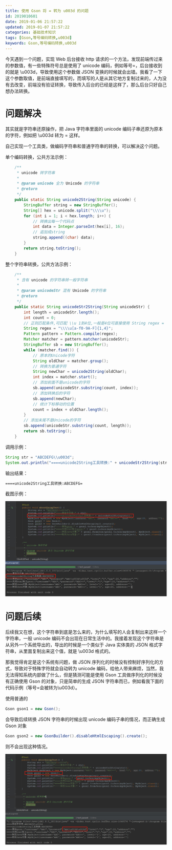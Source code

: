 ```yaml
---
title: 使用 Gson 将 = 转为 u003d 的问题
id: 2019010601
date: 2019-01-06 21:57:22
updated: 2019-01-07 21:57:22
categories: 基础技术知识
tags: [Gson,等号编码转换,u003d]
keywords: Gson,等号编码转换,u003d
---
```



今天遇到一个问题，实现 Web 后台接收 http 请求的一个方法，发现前端传过来的参数值，有一些特殊符号总是使用了 unicode 编码，例如等号=，后台接收到的就是 \u003d，导致使用这个参数做 JSON 变换的时候就会出错。我看了一下这个参数取值，是前端直接填写的，而填写的人是从其它地方复制过来的，人为没有去改变，前端没有验证转换，导致传入后台的已经是这样了，那么后台只好自己想办法转换。


<!-- more -->


# 问题解决


其实就是字符串还原操作，把 Java 字符串里面的 unicode 编码子串还原为原本的字符，例如把 \u003d 转为 = 这样。

自己实现一个工具类，做编码字符串和普通字符串的转换，可以解决这个问题。

单个编码转换，公共方法示例：
````java
    /**
     * unicode 转字符串
     *
     * @param unicode 全为 Unicode 的字符串
     * @return
     */
    public static String unicode2String(String unicode) {
        StringBuffer string = new StringBuffer();
        String[] hex = unicode.split("\\\\u");
        for (int i = 1; i < hex.length; i++) {
            // 转换出每一个代码点
            int data = Integer.parseInt(hex[i], 16);
            // 追加成string
            string.append((char) data);
        }
        return string.toString();
    }
````

整个字符串转换，公共方法示例：
````java
    /**
     * 含有 unicode 的字符串转一般字符串
     *
     * @param unicodeStr 混有 Unicode 的字符串
     * @return
     */
    public static String unicodeStr2String(String unicodeStr) {
        int length = unicodeStr.length();
        int count = 0;
        // 正则匹配条件,可匹配 \\u 1到4位,一般是4位可直接使用 String regex = "\\\\u[a-f0-9A-F]{4}";
        String regex = "\\\\u[a-f0-9A-F]{1,4}";
        Pattern pattern = Pattern.compile(regex);
        Matcher matcher = pattern.matcher(unicodeStr);
        StringBuffer sb = new StringBuffer();
        while (matcher.find()) {
            // 原本的Unicode字符
            String oldChar = matcher.group();
            // 转换为普通字符
            String newChar = unicode2String(oldChar);
            int index = matcher.start();
            // 添加前面不是unicode的字符
            sb.append(unicodeStr.substring(count, index));
            // 添加转换后的字符
            sb.append(newChar);
            // 统计下标移动的位置
            count = index + oldChar.length();
        }
        // 添加末尾不是Unicode的字符
        sb.append(unicodeStr.substring(count, length));
        return sb.toString();
    }
````

调用示例：

````java
String str = "ABCDEFG\\u003d";
System.out.println("====unicode2String工具转换:" + unicodeStr2String(str));
````

输出结果：

````bash
====unicode2String工具转换:ABCDEFG=
````

截图示例：

![自己转换](https://raw.githubusercontent.com/iplaypi/img-playpi/master/img/old/b7f2e3a3gy1fyyep0kwtgj20yv0kk0ug.jpg "自己转换")


# 问题后续


后续我又在想，这个字符串到底是怎么来的，为什么填写的人会复制出来这样一个字符串，一般 unicode 编码不会出现在日常生活中的。我接着发现这个字符串是从另外一个系统导出的，导出的时候是一个类似于 Java 实体类的 JSON 格式字符串，从里面复制出来这个值，就是 \u003d 格式的。

那我觉得肯定是这个系统有问题，做 JSON 序列化的时候没有控制好序列化的方式，导致对于特殊字符就会自动转为 unicode 编码，给他人带来麻烦，当然，我无法得知系统内部做了什么，但是猜测可能是使用 Gson 工具做序列化的时候没有正确使用 Gson 的对象，只是简单的生成 JSON 字符串而已，例如看我下面的代码示例（等号=会被转为\u003d）。

使用普通的

````java
Gson gson1 = new Gson();
````

会导致后续转换 JSON 字符串的时候出现 unicode 编码子串的情况，而正确生成 Gson 对象

````java
Gson gson2 = new GsonBuilder().disableHtmlEscaping().create();
````

则不会出现这种情况。

![正确使用Gson](https://raw.githubusercontent.com/iplaypi/img-playpi/master/img/old/b7f2e3a3gy1fyyeompqqcj20zr0k3jt4.jpg "正确使用Gson")

